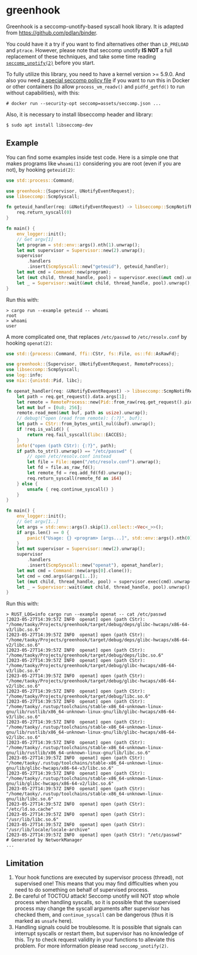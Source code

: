 # greenhook

Greenhook is a seccomp-unotify-based syscall hook library. It is adapted from <https://github.com/pdlan/binder>.

You could have it a try if you want to find alternatives other than `LD_PRELOAD` and `ptrace`. However, please note that seccomp unotify **IS NOT** a full replacement of these techniques, and take some time reading [`seccomp_unotify(2)`](https://man7.org/linux/man-pages/man2/seccomp_unotify.2.html) before you start.

To fully utilize this library, you need to have a kernel version >= 5.9.0. And also you need [a special seccomp policy file](./assets/seccomp.json) if you want to run this in Docker or other containers (to allow `process_vm_readv()` and `pidfd_getfd()` to run without capabilities), with this:

```console
# docker run --security-opt seccomp=assets/seccomp.json ...
```

Also, it is necessary to install libseccomp header and library:

```
$ sudo apt install libseccomp-dev
```

## Example

You can find some examples inside test code. Here is a simple one that makes programs like `whoami(1)` considering you are root (even if you are not), by hooking `geteuid(2)`:

```rust
use std::process::Command;

use greenhook::{Supervisor, UNotifyEventRequest};
use libseccomp::ScmpSyscall;

fn geteuid_handler(req: &UNotifyEventRequest) -> libseccomp::ScmpNotifResp {
    req.return_syscall(0)
}

fn main() {
    env_logger::init();
    // Get argv[1]
    let program = std::env::args().nth(1).unwrap();
    let mut supervisor = Supervisor::new(2).unwrap();
    supervisor
        .handlers
        .insert(ScmpSyscall::new("geteuid"), geteuid_handler);
    let mut cmd = Command::new(program);
    let (mut child, thread_handle, pool) = supervisor.exec(&mut cmd).unwrap();
    let _ = Supervisor::wait(&mut child, thread_handle, pool).unwrap();
}
```

Run this with:

```console
> cargo run --example geteuid -- whoami
root
> whoami
user
```

A more complicated one, that replaces `/etc/passwd` to `/etc/resolv.conf` by hooking `openat(2)`:

```rust
use std::{process::Command, ffi::CStr, fs::File, os::fd::AsRawFd};

use greenhook::{Supervisor, UNotifyEventRequest, RemoteProcess};
use libseccomp::ScmpSyscall;
use log::info;
use nix::{unistd::Pid, libc};

fn openat_handler(req: &UNotifyEventRequest) -> libseccomp::ScmpNotifResp {
    let path = req.get_request().data.args[1];
    let remote = RemoteProcess::new(Pid::from_raw(req.get_request().pid as i32)).unwrap();
    let mut buf = [0u8; 256];
    remote.read_mem(&mut buf, path as usize).unwrap();
    // debug!("open (read from remote): {:?}", buf);
    let path = CStr::from_bytes_until_nul(&buf).unwrap();
    if !req.is_valid() {
        return req.fail_syscall(libc::EACCES);
    }
    info!("open (path CStr): {:?}", path);
    if path.to_str().unwrap() == "/etc/passwd" {
        // open /etc/resolv.conf instead
        let file = File::open("/etc/resolv.conf").unwrap();
        let fd = file.as_raw_fd();
        let remote_fd = req.add_fd(fd).unwrap();
        req.return_syscall(remote_fd as i64)
    } else {
        unsafe { req.continue_syscall() }
    }
}

fn main() {
    env_logger::init();
    // Get argv[1..]
    let args = std::env::args().skip(1).collect::<Vec<_>>();
    if args.len() == 0 {
        panic!("Usage: {} <program> [args...]", std::env::args().nth(0).unwrap());
    }
    let mut supervisor = Supervisor::new(2).unwrap();
    supervisor
        .handlers
        .insert(ScmpSyscall::new("openat"), openat_handler);
    let mut cmd = Command::new(args[0].clone());
    let cmd = cmd.args(&args[1..]);
    let (mut child, thread_handle, pool) = supervisor.exec(cmd).unwrap();
    let _ = Supervisor::wait(&mut child, thread_handle, pool).unwrap();
}
```

Run this with:

```console
> RUST_LOG=info cargo run --example openat -- cat /etc/passwd
[2023-05-27T14:39:57Z INFO  openat] open (path CStr): "/home/taoky/Projects/greenhook/target/debug/deps/glibc-hwcaps/x86-64-v3/libc.so.6"
[2023-05-27T14:39:57Z INFO  openat] open (path CStr): "/home/taoky/Projects/greenhook/target/debug/deps/glibc-hwcaps/x86-64-v2/libc.so.6"
[2023-05-27T14:39:57Z INFO  openat] open (path CStr): "/home/taoky/Projects/greenhook/target/debug/deps/libc.so.6"
[2023-05-27T14:39:57Z INFO  openat] open (path CStr): "/home/taoky/Projects/greenhook/target/debug/glibc-hwcaps/x86-64-v3/libc.so.6"
[2023-05-27T14:39:57Z INFO  openat] open (path CStr): "/home/taoky/Projects/greenhook/target/debug/glibc-hwcaps/x86-64-v2/libc.so.6"
[2023-05-27T14:39:57Z INFO  openat] open (path CStr): "/home/taoky/Projects/greenhook/target/debug/libc.so.6"
[2023-05-27T14:39:57Z INFO  openat] open (path CStr): "/home/taoky/.rustup/toolchains/stable-x86_64-unknown-linux-gnu/lib/rustlib/x86_64-unknown-linux-gnu/lib/glibc-hwcaps/x86-64-v3/libc.so.6"
[2023-05-27T14:39:57Z INFO  openat] open (path CStr): "/home/taoky/.rustup/toolchains/stable-x86_64-unknown-linux-gnu/lib/rustlib/x86_64-unknown-linux-gnu/lib/glibc-hwcaps/x86-64-v2/libc.so.6"
[2023-05-27T14:39:57Z INFO  openat] open (path CStr): "/home/taoky/.rustup/toolchains/stable-x86_64-unknown-linux-gnu/lib/rustlib/x86_64-unknown-linux-gnu/lib/libc.so.6"
[2023-05-27T14:39:57Z INFO  openat] open (path CStr): "/home/taoky/.rustup/toolchains/stable-x86_64-unknown-linux-gnu/lib/glibc-hwcaps/x86-64-v3/libc.so.6"
[2023-05-27T14:39:57Z INFO  openat] open (path CStr): "/home/taoky/.rustup/toolchains/stable-x86_64-unknown-linux-gnu/lib/glibc-hwcaps/x86-64-v2/libc.so.6"
[2023-05-27T14:39:57Z INFO  openat] open (path CStr): "/home/taoky/.rustup/toolchains/stable-x86_64-unknown-linux-gnu/lib/libc.so.6"
[2023-05-27T14:39:57Z INFO  openat] open (path CStr): "/etc/ld.so.cache"
[2023-05-27T14:39:57Z INFO  openat] open (path CStr): "/usr/lib/libc.so.6"
[2023-05-27T14:39:57Z INFO  openat] open (path CStr): "/usr/lib/locale/locale-archive"
[2023-05-27T14:39:57Z INFO  openat] open (path CStr): "/etc/passwd"
# Generated by NetworkManager
...
```

## Limitation

1. Your hook functions are executed by supervisor process (thread), not supervised one! This means that you may find difficulties when you need to do something on behalf of supervised process.
2. Be careful of TOCTOU attack! Seccomp unotify will NOT stop whole process when handling syscalls, so it is possible that the supervised process may change the syscall arguments after supervisor has checked them, and `continue_syscall` can be dangerous (thus it is marked as `unsafe` here).
3. Handling signals could be troublesome. It is possible that signals can interrupt syscalls or restart them, but supervisor has no knowledge of this. Try to check request validity in your functions to alleviate this problem. For more information please read `seccomp_unotify(2)`.
